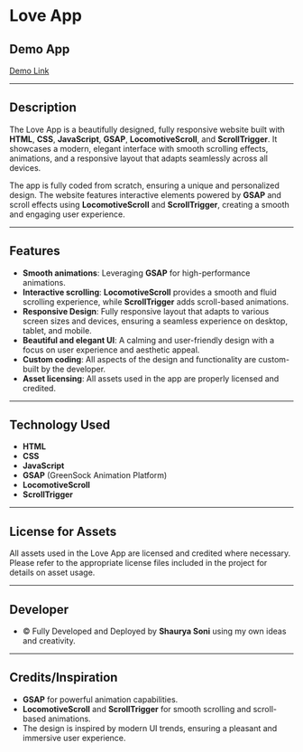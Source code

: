 # Love App

## **Demo App**
[Demo Link](https://shauryasoni-portfolio.netlify.app/)

---

## **Description**

The Love App is a beautifully designed, fully responsive website built with **HTML**, **CSS**, **JavaScript**, **GSAP**, **LocomotiveScroll**, and **ScrollTrigger**. It showcases a modern, elegant interface with smooth scrolling effects, animations, and a responsive layout that adapts seamlessly across all devices.

The app is fully coded from scratch, ensuring a unique and personalized design. The website features interactive elements powered by **GSAP** and scroll effects using **LocomotiveScroll** and **ScrollTrigger**, creating a smooth and engaging user experience.

---

## **Features**

- **Smooth animations**: Leveraging **GSAP** for high-performance animations.
- **Interactive scrolling**: **LocomotiveScroll** provides a smooth and fluid scrolling experience, while **ScrollTrigger** adds scroll-based animations.
- **Responsive Design**: Fully responsive layout that adapts to various screen sizes and devices, ensuring a seamless experience on desktop, tablet, and mobile.
- **Beautiful and elegant UI**: A calming and user-friendly design with a focus on user experience and aesthetic appeal.
- **Custom coding**: All aspects of the design and functionality are custom-built by the developer.
- **Asset licensing**: All assets used in the app are properly licensed and credited.

---

## **Technology Used**

- **HTML**
- **CSS**
- **JavaScript**
- **GSAP** (GreenSock Animation Platform)
- **LocomotiveScroll**
- **ScrollTrigger**

---

## **License for Assets**

All assets used in the Love App are licensed and credited where necessary. Please refer to the appropriate license files included in the project for details on asset usage.

---

## **Developer**

- © Fully Developed and Deployed by **Shaurya Soni** using my own ideas and creativity.

---

## **Credits/Inspiration**

- **GSAP** for powerful animation capabilities.
- **LocomotiveScroll** and **ScrollTrigger** for smooth scrolling and scroll-based animations.
- The design is inspired by modern UI trends, ensuring a pleasant and immersive user experience.
